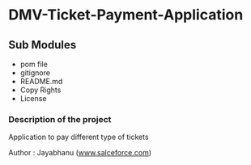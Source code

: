 # DMV-Ticket-Payment-Application

## Sub Modules
 
 * pom file
 * gitignore
 * README.md
 * Copy Rights
 * License 
 

### Description of the project

Application to pay different type of tickets

Author : 
Jayabhanu (www.salceforce.com)
